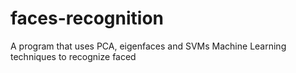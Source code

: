 # faces-recognition
A program that uses PCA, eigenfaces and SVMs Machine Learning techniques to recognize faced
